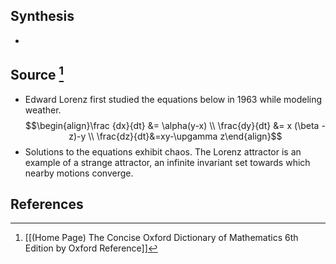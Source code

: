 ## Synthesis
- 
## Source [^1]
- Edward Lorenz first studied the equations below in 1963 while modeling weather. $$\begin{align}\frac {dx}{dt} &= \alpha(y-x) \\ \frac{dy}{dt} &= x (\beta - z)-y \\ \frac{dz}{dt}&=xy-\upgamma z\end{align}$$
- Solutions to the equations exhibit chaos. The Lorenz attractor is an example of a strange attractor, an infinite invariant set towards which nearby motions converge. 
## References

[^1]: [[(Home Page) The Concise Oxford Dictionary of Mathematics 6th Edition by Oxford Reference]]